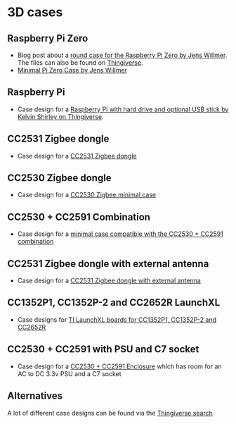 ---
---
# 3D cases

## Raspberry Pi Zero
 - Blog post about a [round case for the Raspberry Pi Zero by Jens Willmer][jwillmer-blog-post]. The files can also be found on [Thingiverse][thingiverse-jwillmer-design].
 - [Minimal Pi Zero Case by Jens Willmer][thingiverse-jwillmer-design2]

## Raspberry Pi
 - Case design for a [Raspberry Pi with hard drive and optional USB stick by Kelvin Shirley on Thingiverse][thingiverse-rpi-owncloud-design].

## CC2531 Zigbee dongle
 - Case design for a [CC2531 Zigbee dongle][thingiverse-rpi-cc2531-dongle]

## CC2530 Zigbee dongle
 - Case design for a [CC2530 Zigbee minimal case][thingiverse-cc2530-case]

## CC2530 + CC2591 Combination
- Case design for a [minimal case compatible with the CC2530 + CC2591 combination][thingiverse-cc2530-cc2591-case]

## CC2531 Zigbee dongle with external antenna
 - Case design for a [CC2531 Zigbee dongle with external antenna](https://www.thingiverse.com/thing:3731958)

## CC1352P1, CC1352P-2 and CC2652R LaunchXL
- Case designs for [TI LaunchXL boards for CC1352P1, CC1352P-2 and CC2652R](https://www.thingiverse.com/thing:3928171)

## CC2530 + CC2591 with PSU and C7 socket
- Case design for a [CC2530 + CC2591 Enclosure](https://www.thingiverse.com/thing:4590891) which has room for an AC to DC 3.3v PSU and a C7 socket

## Alternatives
A lot of different case designs can be found via the [Thingiverse search][thingiverse-search-rpi]

[jwillmer-blog-post]: https://jwillmer.de/blog/tools/raspberry-pi-zero-cc2531-case
[thingiverse-jwillmer-design]: https://www.thingiverse.com/thing:3101600
[thingiverse-jwillmer-design2]: https://www.thingiverse.com/thing:4163636
[thingiverse-search-rpi]: https://www.thingiverse.com/search?q=raspberry+pi+case
[thingiverse-rpi-owncloud-design]: https://www.thingiverse.com/thing:1357022
[thingiverse-rpi-cc2531-dongle]: https://www.thingiverse.com/thing:2803664
[thingiverse-cc2530-case]: https://www.thingiverse.com/thing:3257462
[thingiverse-cc2530-cc2591-case]: https://www.thingiverse.com/thing:3416548
